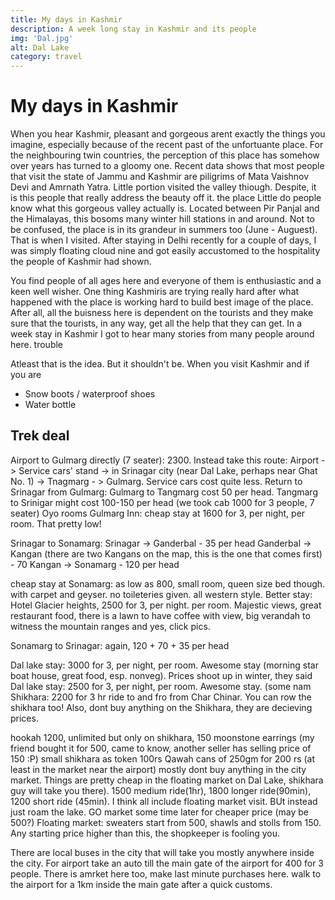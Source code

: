 ```yaml
---
title: My days in Kashmir
description: A week long stay in Kashmir and its people
img: 'Dal.jpg'
alt: Dal Lake
category: travel
---
```


# My days in Kashmir

When you hear Kashmir, pleasant and gorgeous arent exactly the things you imagine, especially because of the recent past of the unfortuante place. For the neighbouring twin countries, the perception of this place has somehow over years has turned to a gloomy one. Recent data shows that most people that visit the state of Jammu and Kashmir are piligrims of Mata Vaishnov Devi and Amrnath Yatra. Little portion visited the valley thiough. Despite, it is this people that really address the beauty off it. the place Little do people know what this gorgeous valley actually is. Located between Pir Panjal and the Himalayas, this bosoms many winter hill stations in and around. Not to be confused, the place is in its grandeur in summers too (June - Auguest). That is when I visited. After staying in Delhi recently for a couple of days, I was simply floating cloud nine and got easily accustomed to the hospitality the people of Kashmir had shown. 

You find people of all ages here and everyone of them is enthusiastic and a keen well wisher. One thing Kashmiris are trying really hard after what happened with the place is working hard to build best image of the place. After all, all the buisness here is dependent on the tourists and they make sure that the tourists, in any way, get all the help that they can get. In a week stay in Kashmir I got to hear many stories from many people around here. trouble 

Atleast that is the idea. But it shouldn't be. When you visit Kashmir and if you are 

- Snow boots / waterproof shoes
- Water bottle

## Trek deal


Airport to Gulmarg directly (7 seater): 2300. Instead take this route: Airport -> Service cars' stand -> in Srinagar city (near Dal Lake, perhaps near Ghat No. 1) -> Tnagmarg - > Gulmarg. Service cars cost quite less. Return to Srinagar from Gulmarg: Gulmarg to Tangmarg cost 50 per head. Tangmarg to Srinigar might cost 100-150 per head (we took cab 1000 for 3 people, 7 seater)
Oyo rooms Gulmarg Inn: cheap stay at 1600 for 3, per night, per room. That pretty low!

Srinagar to Sonamarg: 
Srinagar -> Ganderbal - 35 per head
Ganderbal -> Kangan (there are two Kangans on the map, this is the one that comes first) - 70
Kangan -> Sonamarg - 120 per head

cheap stay at Sonamarg: as low as 800, small room, queen size bed though. with carpet and geyser. no toileteries given. all western style. 
Better stay: Hotel Glacier heights, 2500 for 3, per night. per room. Majestic views, great restaurant food, there is a lawn to have coffee with view, big verandah to witness the mountain ranges and yes, click pics.

Sonamarg to Srinagar: again, 120 + 70 + 35 per head

Dal lake stay: 3000 for 3, per night, per room. Awesome stay (morning star boat house, great food, esp. nonveg). Prices shoot up in winter, they said
Dal lake stay: 2500 for 3, per night, per room. Awesome stay. (some nam
Shikhara: 2200 for 3 hr ride to and fro from Char Chinar. You can row the shikhara too! 
Also, dont buy anything on the Shikhara, they are decieving prices.

hookah 1200, unlimited but only on shikhara, 150 moonstone earrings (my friend bought it for 500, came to know, another seller has selling price of 150 :P)
small shikhara as token 100rs
Qawah cans of 250gm for 200 rs (at least in  the market near the airport) mostly dont buy anything in the city market. Things are pretty cheap in the floating market on Dal Lake, shikhara guy will take you there). 1500 medium ride(1hr), 1800 longer ride(90min), 1200 short ride (45min). I think all include floating market visit. BUt instead just roam the lake. GO market some time later for cheaper price (may be 500?)
Floating market: sweaters start from 500, shawls and stolls from 150. Any starting price higher than this, the shopkeeper is fooling you.


There are local buses in the city that will take you mostly anywhere inside the city. For airport take an auto till the main gate of the airport for 400 for 3 people. There is amrket here too, make last minute purchases here. walk to the airport for a 1km inside the main gate after a quick customs. 

